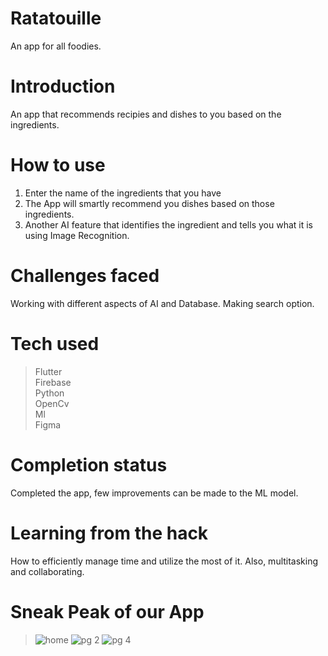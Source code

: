 # Ratatouille

An app for all foodies.

# Introduction
An app that recommends recipies and dishes to you based on the ingredients.

# How to use
1. Enter the name of the ingredients that you have
2. The App will smartly recommend you dishes based on those ingredients.
3. Another AI feature that identifies the ingredient and tells you what it is using Image Recognition.

# Challenges faced
Working with different aspects of AI and Database.
Making search option.

# Tech used
> Flutter </br>
> Firebase </br>
> Python </br>
> OpenCv </br>
> Ml </br>
> Figma </br>

# Completion status
Completed the app, few improvements can be made to the ML model.

# Learning from the hack
How to efficiently manage time and utilize the most of it. Also, multitasking and collaborating.

# Sneak Peak of our App 
>![home](https://user-images.githubusercontent.com/68746915/102009508-d3d2ea00-3d5d-11eb-894f-9a55cec404a4.jpg)
>![pg 2](https://user-images.githubusercontent.com/68746915/102009560-362bea80-3d5e-11eb-9603-eabdec288d0a.jpg)
>![pg 4](https://user-images.githubusercontent.com/68746915/102009615-991d8180-3d5e-11eb-8e1b-b8fe14940361.jpg)


